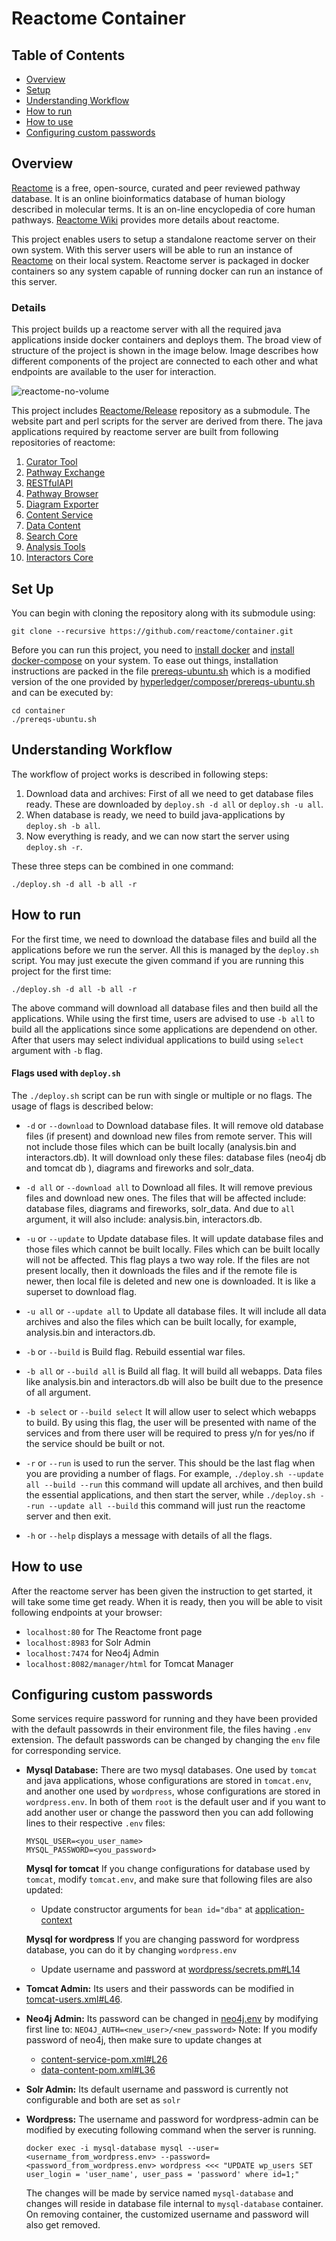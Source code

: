 # Reactome Container

## Table of Contents

- [Overview](#overview)
- [Setup](#set-up)
- [Understanding Workflow](#understanding-workflow)
- [How to run](#how-to-run)
- [How to use](#how-to-use)
- [Configuring custom passwords](#configuring-custom-passwords)

## Overview

[Reactome](http://reactome.org/) is a free, open-source, curated and peer reviewed pathway database. It is an online bioinformatics database of human biology described in molecular terms. It is an on-line encyclopedia of core human pathways. [Reactome Wiki](http://wiki.reactome.org/index.php/Main_Page) provides more details about reactome. 

This project enables users to setup a standalone reactome server on their own system. With this server users will be able to run an instance of [Reactome](http://reactome.org/) on their local system. Reactome server is packaged in  docker containers so any system capable of running docker can run an instance of this server.

### Details

This project builds up a reactome server with all the required java applications inside docker containers and deploys them. The broad view of structure of the project is shown in the image below. Image describes how different components of the project are connected to each other and what endpoints are available to the user for interaction. 

![reactome-no-volume](https://user-images.githubusercontent.com/13914634/29534781-e3810f10-86d4-11e7-92f0-f800b7598a65.png)

This project includes [Reactome/Release](https://github.com/reactome/Release/) repository as a submodule. The website part and perl scripts for the server are derived from there. The java applications required by reactome server are built from following repositories of reactome:

1. [Curator Tool](https://github.com/reactome/CuratorTool)
2. [Pathway Exchange](https://github.com/reactome/Pathway-Exchange)
3. [RESTfulAPI](https://github.com/reactome/RESTfulAPI)
4. [Pathway Browser](https://github.com/reactome-pwp/browser)
5. [Diagram Exporter](https://github.com/reactome-pwp/diagram-exporter)
6. [Content Service](https://github.com/reactome/content-service)
7. [Data Content](https://github.com/reactome/data-content)
8. [Search Core](https://github.com/reactome/search-core)
9. [Analysis Tools](https://github.com/reactome/AnalysisTools)
10. [Interactors Core](https://github.com/reactome-pwp/interactors-core)



## Set Up

You can begin with cloning the repository along with its submodule using:

```
git clone --recursive https://github.com/reactome/container.git
```

Before you can run this project, you need to [install docker](https://docs.docker.com/engine/installation/) and [install docker-compose](https://docs.docker.com/compose/install/) on your system. To ease out things, installation instructions are packed in the file [prereqs-ubuntu.sh](https://github.com/reactome/container/blob/master/prereqs-ubuntu.sh) which is a modified version of the one provided by [hyperledger/composer/prereqs-ubuntu.sh](https://hyperledger.github.io/composer/prereqs-ubuntu.sh) and can be executed by:

```
cd container
./prereqs-ubuntu.sh
```

## Understanding Workflow

The workflow of project works is described in following steps:

1. Download data and archives: First of all we need to get database files ready. These are downloaded by `deploy.sh -d all` or `deploy.sh -u all`.
2. When database is ready, we need to build java-applications by `deploy.sh -b all`.
3. Now everything is ready, and we can now start the server using `deploy.sh -r`.

These three steps can be combined in one command: 

```
./deploy.sh -d all -b all -r
```

## How to run

For the first time, we need to download the database files and build all the applications before we run the server. All this is managed by the `deploy.sh` script. You may just execute the given command if you are running this project for the first time:

```
./deploy.sh -d all -b all -r
```

The above command will download all database files and then build all the applications. While using the first time, users are advised to use `-b all` to build all the applications since some applications are dependend on other. After that users may select individual applications to build using `select` argument with `-b` flag.

#### Flags used with `deploy.sh`

The `./deploy.sh` script can be run with single or multiple or no flags. The usage of flags is described below:

 - `-d` or `--download` to Download database files. It will remove old database files (if present) and download new files from remote server. This will not include those files which can be built locally (analysis.bin and interactors.db). It will download only these files: database files (neo4j db and tomcat db ), diagrams and fireworks and solr_data.

 - `-d all` or `--download all` to Download all files. It will remove previous files and download new ones. The files that will be affected include: database files, diagrams and fireworks, solr_data. And due to `all` argument, it will also include: analysis.bin, interactors.db.

  -  `-u` or `--update` to Update database files. It will update database files and those files which cannot be built locally. Files which can be built locally will not be affected. This flag plays a two way role. If the files are not present locally, then it downloads the files and if the remote file is newer, then local file is deleted and new one is downloaded. It is like a superset to download flag.

 -  `-u all` or `--update all` to Update all database files. It will include all data archives and also the files which can be built locally, for example, analysis.bin and interactors.db.

 - `-b` or `--build`  is Build flag. Rebuild essential war files.
 
 - `-b all` or `--build all` is Build all flag. It will build all webapps. Data files like analysis.bin and interactors.db will also be built due to the presence of all argument.

 - `-b select` or `--build select` It will allow user to select which webapps to build. By using this flag, the user will be presented with name of the services and from there user will be required to press y/n for yes/no if the service should be built or not.
 
- `-r` or `--run` is used to run the server. This should be the last flag when you are providing a number of flags. For example, `./deploy.sh --update all --build --run` this command will update all archives, and then build the essential applications, and then start the server, while `./deploy.sh --run --update all --build` this command will just run the reactome server and then exit.

- `-h` or `--help` displays a message with details of all the flags.

## How to use

After the reactome server has been given the instruction to get started, it will take some time get ready. When it is ready, then you will be able to visit following endpoints at your browser:

-   `localhost:80` for The Reactome front page
-   `localhost:8983` for Solr Admin
-   `localhost:7474` for Neo4j Admin
-   `localhost:8082/manager/html` for Tomcat Manager

## Configuring custom passwords

Some services require password for running and they have been provided with the default passowrds in their environment file, the files having `.env` extension. The default passwords can be changed by changing the `env` file for corresponding service.

- **Mysql Database:** There are two mysql databases. One used by `tomcat` and java applications, whose configurations are stored in `tomcat.env`, and another one used by `wordpress`, whose configurations are stored in `wordpress.env`. In both of them `root` is the default user and if you want to add another user or change the password then you can add following lines to their respective `.env` files:

  ```
  MYSQL_USER=<you_user_name>
  MYSQL_PASSWORD=<you_password>
  ```

  **Mysql for tomcat** If you change configurations for database used by `tomcat`, modify `tomcat.env`, and make sure that following files are also updated:
  - Update constructor arguments for `bean id="dba"` at  [application-context](https://github.com/reactome/container/blob/master/java-application-builder/mounts/applicationContext.xml#L14)
 
  **Mysql for wordpress** If you are changing password for wordpress database, you can do it by changing `wordpress.env`
   - Update username and password at [wordpress/secrets.pm#L14](https://github.com/reactome/container/blob/develop/wordpress/Secrets.pm#L14)

- **Tomcat Admin:** Its users and their passwords can be modified in [tomcat-users.xml#L46](https://github.com/reactome/container/blob/master/tomcat/tomcat-users.xml#L46).

- **Neo4j Admin:** Its password can be changed in [neo4j.env](https://github.com/reactome/container/blob/master/neo4j.env#L1) by modifying first line to: `NEO4J_AUTH=<new_user>/<new_password>`
Note: If you modify password of neo4j, then make sure to update changes at 
   - [content-service-pom.xml#L26](https://github.com/reactome/container/blob/master/java-application-builder/mounts/content-service-pom.xml#L26)
   - [data-content-pom.xml#L36](https://github.com/reactome/container/blob/master/java-application-builder/mounts/data-content-pom.xml#L36)

- **Solr Admin:**  Its default username and password is currently not configurable and both are set as `solr`

- **Wordpress:** The username and password for wordpress-admin can be modified by executing following command when the server is running.

  ```
  docker exec -i mysql-database mysql --user=<username_from_wordpress.env> --password=<password_from_wordpress.env> wordpress <<< "UPDATE wp_users SET user_login = 'user_name', user_pass = 'password' where id=1;"
  ```

  The changes will be made by service named `mysql-database` and changes will reside in database file internal to `mysql-database` container. On removing container, the customized username and password will also get removed.

